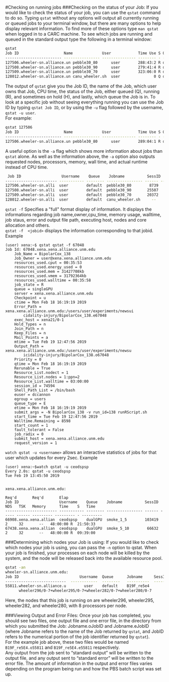 #Checking on running jobs
###Checking on the status of your Job:
If you would like to check the status of your job, you can use the `qstat` command to do so. Typing `qstat` without any options will output all currently running or queued jobs to your terminal window, but there are many options to help display relevant information. To find more of these options type `man qstat` when logged in to a CARC machine. To see which jobs are running and queued in the standard output type the following in a terminal window:

```bash
qstat
Job ID                    Name             User            Time Use S Queue
------------------------- ---------------- --------------- -------- - -----
127506.wheeler-sn.alliance.un pebble30_80      user        288:43:2 R default
127508.wheeler-sn.alliance.un pebble30_90      user        279:41:4 R default
127509.wheeler-sn.alliance.un pebble30_70      user        323:06:0 R default
128012.wheeler-sn.alliance.un canu_wheeler.sh  user               0 Q default
```

The output of `qstat` give you the Job ID, the name of the Job, which user owns that Job, CPU time, the status of the Job, either queued (Q), running (R), and sometimes on hold (H), and lastly, which queue the Job is in. To look at a specific job without seeing everything running you can use the Job ID by typing `qstat Job ID`, or by using the `-u` flag followed by the username, `qstat -u user`.  
For example:

```bash
qstat 127506
Job ID                    Name             User            Time Use S Queue
------------------------- ---------------- --------------- -------- - -----
127506.wheeler-sn.alliance.un pebble30_80      user        289:04:1 R default
```
 
 A useful option is the `-a` flag which shows more information about jobs than `qstat` alone. As well as the information above, the `-a` option also outputs requested nodes, processors, memory, wall time, and actual runtime instead of CPU time. 
 
```bash
 Job ID                  Username    Queue    Jobname          SessID  NDS   TSK   Memory      Time    S   Time
----------------------- ----------- -------- ---------------- ------ ----- ------ --------- --------- - ---------
127506.wheeler-sn.alli  user        default  pebble30_80        8739     1      8       --  240:00:00 R 229:13:18
127508.wheeler-sn.alli  user        default  pebble30_90       25507     1      8       --  240:00:00 R 229:09:10
127509.wheeler-sn.alli  user        default  pebble30_70       20372     1      8       --  240:00:00 R 229:08:46
128012.wheeler-sn.alli  user        default  canu_wheeler.sh     --      1      8      64gb  24:00:00 Q

```
`qstat -f` Specifies a "full" format display of information.  It displays the informations regarding job name,owner,cpu_time, memory usage, walltime, job staus, error and output file path, executing host, nodes and core allocation and others.  
`qstat -f  <jobid>` displays the information corresponding to that jobid. 
Example 

    (user) xena:~$ qstat qstat -f 67048
    Job Id: 67048.xena.xena.alliance.unm.edu
        Job_Name = BipolarCox_138
        Job_Owner = user@xena.xena.alliance.unm.edu
        resources_used.cput = 00:35:53
        resources_used.energy_used = 0
        resources_used.mem = 31427708kb
        resources_used.vmem = 31792364kb
        resources_used.walltime = 00:35:58
        job_state = R
        queue = singleGPU
        server = xena.xena.alliance.unm.edu
        Checkpoint = u
        ctime = Mon Feb 18 16:19:19 2019
        Error_Path = xena.xena.alliance.unm.edu:/users/user/experiments/newsui
            cidality-injury/BipolarCox_138.e67048
        exec_host = xena21/0-1
        Hold_Types = n
        Join_Path = n
        Keep_Files = n
        Mail_Points = a
        mtime = Tue Feb 19 12:47:56 2019
        Output_Path = xena.xena.alliance.unm.edu:/users/user/experiments/newsu
            icidality-injury/BipolarCox_138.o67048
        Priority = 0
        qtime = Mon Feb 18 16:19:19 2019
        Rerunable = True
        Resource_List.nodect = 1
        Resource_List.nodes = 1:ppn=2
        Resource_List.walltime = 03:00:00
        session_id = 74594
        Shell_Path_List = /bin/bash
        euser = dccannon
        egroup = users
        queue_type = E
        etime = Mon Feb 18 16:19:19 2019
        submit_args = -N BipolarCox_138 -v run_id=138 runRScript.sh
        start_time = Tue Feb 19 12:47:56 2019
        Walltime.Remaining = 8598
        start_count = 1
        fault_tolerant = False
        job_radix = 0
        submit_host = xena.xena.alliance.unm.edu
        request_version = 1

`watch qstat -u <username>` allows an interactive statistics of jobs for that user which updates for every 2sec.  Example

    (user) xena:~$watch qstat -u ceodspsp
    Every 2.0s: qstat -u ceodspsp                                                           Tue Feb 19 13:45:50 2019


    xena.xena.alliance.unm.edu:
                                                                                      Req'd       Req'd       Elap
    Job ID                  Username    Queue    Jobname          SessID  NDS   TSK   Memory      Time    S   Time
    ----------------------- ----------- -------- ---------------- ------ ----- ------ --------- --------- - ---------
    66908.xena.xena.allian  ceodspsp    dualGPU  smoke_1_5        103419     2     32       --   48:00:00 R  21:50:33
    67438.xena.xena.allian  ceodspsp    dualGPU  smoke_5_10        66632     2     32       --   48:00:00 R  09:39:00

###Determining which nodes your Job is using:
If you would like to check which nodes your job is using, you can pass the `-n` option to qstat. When your job is finished, your processes on each node will be killed by the system, and the node will be released back into the available resource pool.

```bash
qstat -an
wheeler-sn.alliance.unm.edu:                                                                                                                            
Job ID                           Username  Queue      Jobname     SessID   NDS  TSK  Memory   Time        S  Time
---------------------------  ------------  --------   ----------  -------  ---  ---  ------  --------    --  --------
55811.wheeler-sn.alliance.u        user    default    B19F_re5e4        0    4   32     - -  48:00:00     R  47:30:42
      wheeler296/0-7+wheeler295/0-7+wheeler282/0-7+wheeler280/0-7
```
Here,  the nodes that this job is running on are wheeler296, wheeler295, wheeler282, and wheeler280, with 8 processors per node.
 
###Viewing Output and Error Files:
Once your job has completed, you should see two files, one output file and one error file, in the directory from which you submitted the Job: Jobname.oJobID and Jobname.eJobID (where Jobname refers to the name of the Job returned by `qstat`, and JobID refers to the numerical portion of the job identifier returned by `qstat`).  
For the example job above, these two files would be named `B19F_re5E4.o55811` and `B19F_re5E4.e55811` respectively.  
Any output from the job sent to “standard output” will be written to the output file, and any output sent to “standard error” will be written to the error file. The amount of information in the output and error files varies depending on the program being run and how the PBS batch script was set up. 




